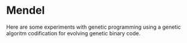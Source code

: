 # Mendel

Here are some experiments with genetic programming using a genetic algoritm codification for evolving genetic binary code.
